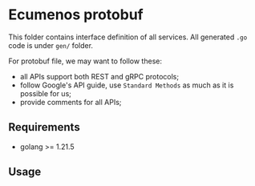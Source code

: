 # Ecumenos protobuf

This folder contains interface definition of all services.
All generated `.go` code is under `gen/` folder.

For protobuf file, we may want to follow these:

- all APIs support both REST and gRPC protocols;
- follow Google's API guide, use `Standard Methods` as much as it is possible for us;
- provide comments for all APIs;

## Requirements

- golang >= 1.21.5

## Usage
